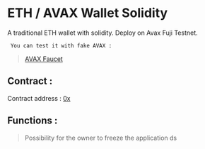 # ETH / AVAX Wallet Solidity
 A traditional ETH wallet with solidity.
 Deploy on Avax Fuji Testnet.
 
```
 You can test it with fake AVAX : 
```
> [AVAX Faucet](https://faucet.avax-test.network/)
 
 
## Contract :
 Contract address : [0x](https://testnet.avascan.info/blockchain/c/tx/0x)
 
 
## Functions :

> Possibility for the owner to freeze the application
> ds
